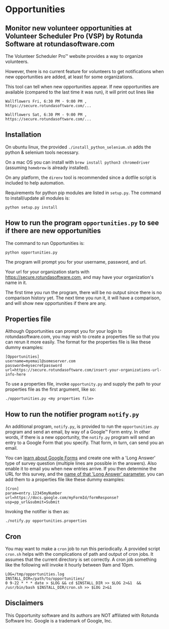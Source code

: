 # Opportunities
## Monitor new volunteer opportunities at Volunteer Scheduler Pro (VSP) by Rotunda Software at rotundasoftware.com 

The Volunteer Scheduler Pro™ website provides a way to organize volunteers.

However, there is no current feature for volunteers to get notifications when new opportunities are added, at least for some organizations.

This tool can tell when new opportunities appear. If new opportunities are available (compared to the last time it was run), it will print out lines like

```
Wallflowers Fri, 6:30 PM - 9:00 PM , https://secure.rotundasoftware.com/...

Wallflowers Sat, 6:30 PM - 9:00 PM , https://secure.rotundasoftware.com/...
```

## Installation
On ubuntu linux, the provided `./install_python_selenium.sh` adds the python & selenium tools necessary.

On a mac OS you can install with `brew install python3 chromedriver` (assuming `homebrew` is already installed). 

On any platform, the `direnv` tool is recommended 
since a dotfile script is included to help automation.

Requirements for python pip modules are listed in `setup.py`. The command to install/update all modules is:

`python setup.py install`

## How to run the program `opportunities.py` to see if there are new opportunities

The command to run Opportunities is:

`python opportunities.py`

The program will prompt you for your username, password, and url.  

Your url for your organization starts with https://secure.rotundasoftware.com, and may have your organization's name in it.

The first time you run the program, there will be no output since there is no comparison history yet. The next time you run it, it will have a comparison, and will show new opportunities if there are any.

## Properties file

Although Opportunities can prompt you for your login to rotundasoftware.com, you may wish to create a properties file so that you can rerun it more easily. The format for the properties file is like these dummy examples:

```properties
[Opportunities]
username=myemail@someserver.com
password=mysecretpassword
url=https://secure.rotundasoftware.com/insert-your-organizations-url-info-here
```

To use a properties file, invoke `opportunity.py` and supply the path to your properties file as the first argument, like so: 

`./opportunities.py <my properties file>`

## How to run the notifier program `notify.py`

An additional program, `notify.py`, is provided to run the `opportunities.py` program and send an email, by way of a Google™ Form entry. In other words, if there is a new opportunity, the `notify.py` program will send an entry to a Google Form that you specify. That form, in turn, can send you an email.

You can [learn about Google Forms](https://support.google.com/docs/answer/6281888?hl=en&co=GENIE.Platform%3DDesktop) and create one with a 'Long Answer' type of survey question (multiple lines are possible in the answers). Also enable it to email you when new entries arrive. If you then determine the URL for this survey, and the [name of that 'Long Answer' parameter](https://yaz.in/p/submitting-a-google-form-using-the-command-line/), you can add them to a properties file like these dummy examples:

```properties
[Cron]
param=entry.12345myNumber
url=https://docs.google.com/myFormId/formResponse?usp=pp_url&submit=Submit
```

Invoking the notifier is then as:

`./notify.py opportunities.properties`

## Cron
You may want to make a `cron` job to run this periodically. A provided script `cron.sh` helps with the complications of path and output of cron jobs. It assumes that the current directory is set correctly. A cron job something like the following will invoke it hourly between 9am and 10pm.

```
LOG=/tmp/opportunities.log
INSTALL_DIR=/path/to/opportunities/
0 9-22 * * * date > $LOG && cd $INSTALL_DIR >> $LOG 2>&1  && /usr/bin/bash $INSTALL_DIR/cron.sh >> $LOG 2>&1
```

## Disclaimers

This Opportunity software and its authors are NOT affiliated with Rotunda Software Inc.
Google is a trademark of Google, Inc.